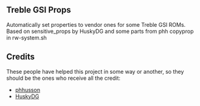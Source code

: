## Treble GSI Props

Automatically set properties to vendor ones for some Treble GSI ROMs. Based on sensitive_props by HuskyDG and some parts from phh copyprop in rw-system.sh

## Credits
These people have helped this project in some way or another, so they should be the ones who receive all the credit:
- [phhusson](https://github.com/phhusson)
- [HuskyDG](https://github.com/HuskyDG)
